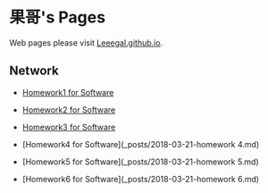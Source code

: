果哥's Pages
=================

Web pages please visit [Leeegal.github.io](http://Leeegal.github.io).

## Network

* [Homework1 for Software](_posts/2018-03-14-homework-of-software.md)

* [Homework2 for Software](_posts/2018-03-21-homework2-of-software.md)

* [Homework3 for Software](_posts/2018-04-10-AngulaJs学习笔记.md)

* [Homework4 for Software](_posts/2018-03-21-homework 4.md)

* [Homework5 for Software](_posts/2018-03-21-homework 5.md)

* [Homework6 for Software](_posts/2018-03-21-homework 6.md)
